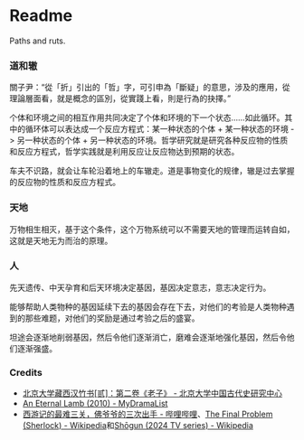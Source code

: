 # Readme
Paths and ruts.

### 道和辙

關子尹：“從「折」引出的「哲」字，可引申為「斷疑」的意思，涉及的應用，從理論層面看，就是概念的區別，從實踐上看，則是行為的抉擇。”

个体和环境之间的相互作用共同决定了个体和环境的下一个状态……如此循环。其中的循环体可以表达成一个反应方程式：某一种状态的个体 + 某一种状态的环境 -> 另一种状态的个体 + 另一种状态的环境。哲学研究就是研究各种反应物的性质和反应方程式，哲学实践就是利用反应让反应物达到预期的状态。

车夫不识路，就会让车轮沿着地上的车辙走。道是事物变化的规律，辙是过去掌握的反应物的性质和反应方程式。

### 天地

万物相生相灭，基于这个条件，这个万物系统可以不需要天地的管理而运转自如，这就是天地无为而治的原理。

### 人

先天遗传、中天孕育和后天环境决定基因，基因决定意志，意志决定行为。

能够帮助人类物种的基因延续下去的基因会存在下去，对他们的考验是人类物种遇到的那些难题，对他们的奖励是通过考验之后的盛宴。

坦途会逐渐地削弱基因，然后令他们逐渐消亡，磨难会逐渐地强化基因，然后令他们逐渐强盛。

### Credits
- [北京大学藏西汉竹书[贰]：第二卷《老子》 - 北京大学中国古代史研究中心](https://zggds.pku.edu.cn/xzxz/58180.htm)
- [An Eternal Lamb (2010) - MyDramaList](https://mydramalist.com/722607-an-eternal-lamb)
- [西游记的最难三关，佛爷爷的三次出手 - 哔哩哔哩](https://www.bilibili.com/video/BV1re4y1b7sV/)、[The Final Problem (Sherlock) - Wikipedia](https://en.wikipedia.org/wiki/The_Final_Problem_(Sherlock))和[Shōgun (2024 TV series) - Wikipedia](https://en.wikipedia.org/wiki/Shōgun_(2024_TV_series))
